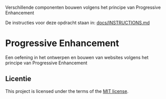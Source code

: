 Verschillende componenten bouwen volgens het principe van Progressive Enhancement

De instructies voor deze opdracht staan in: [docs/INSTRUCTIONS.md](https://github.com/fdnd-task/progressive-enhancement/blob/main/docs/INSTRUCTIONS.md)


# Progressive Enhancement

Een oefening in het ontwerpen en bouwen van websites volgens het principe van Progressive Enhancement

## Licentie

This project is licensed under the terms of the [MIT license](./LICENSE).

